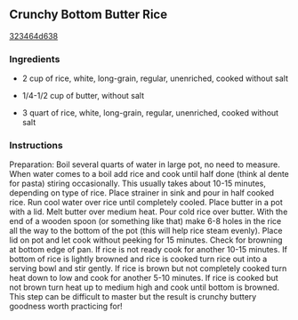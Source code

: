 ## Crunchy Bottom Butter Rice

[323464d638](http://www.food.com/recipe/crunchy-bottom-butter-rice-424360)

### Ingredients

 - 2 cup of rice, white, long-grain, regular, unenriched, cooked without salt

 - 1/4-1/2 cup of butter, without salt

 - 3 quart of rice, white, long-grain, regular, unenriched, cooked without salt

### Instructions

Preparation: Boil several quarts of water in large pot, no need to measure. When water comes to a boil add rice and cook until half done (think al dente for pasta) stiring occasionally. This usually takes about 10-15 minutes, depending on type of rice. Place strainer in sink and pour in half cooked rice. Run cool water over rice until completely cooled. Place butter in a pot with a lid. Melt butter over medium heat. Pour cold rice over butter. With the end of a wooden spoon (or something like that) make 6-8 holes in the rice all the way to the bottom of the pot (this will help rice steam evenly). Place lid on pot and let cook without peeking for 15 minutes. Check for browning at bottom edge of pan. If rice is not ready cook for another 10-15 minutes. If bottom of rice is lightly browned and rice is cooked turn rice out into a serving bowl and stir gently. If rice is brown but not completely cooked turn heat down to low and cook for another 5-10 minutes. If rice is cooked but not brown turn heat up to medium high and cook until bottom is browned. This step can be difficult to master but the result is crunchy buttery goodness worth practicing for!